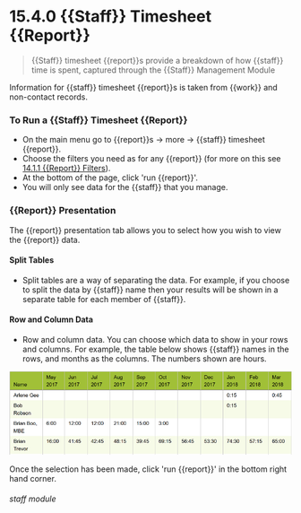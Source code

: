 # 15.4.0    {{Staff}} Timesheet {{Report}}

> {{Staff}} timesheet {{report}}s provide a breakdown of how {{staff}} time is spent, captured through the {{Staff}} Management Module



Information for {{staff}} timesheet {{report}}s is taken from {{work}} and non-contact records. 

### To Run a {{Staff}} Timesheet {{Report}}

- On the main menu go to {{report}}s -> more -> {{staff}} timesheet {{report}}. 
- Choose the filters you need as for any {{report}} (for more on this see [14.1.1 {{Report}} Filters](/help/index/p/14.1.1)).
- At the bottom of the page, click 'run {{report}}'.
- You will only see data for the {{staff}} that you manage.

### {{Report}} Presentation

The {{report}} presentation tab allows you to select how you wish to view the {{report}} data. 

#### Split Tables
- Split tables are a way of separating the data. For example, if you choose to split the data by {{staff}} name then your results will be shown in a separate table for each member of {{staff}}.

#### Row and Column Data
- Row and column data. You can choose which data to show in your rows and columns. For example, the table below shows {{staff}} names in the rows, and months as the columns. The numbers shown are hours. 

![{{Staff}} Management Module Results](14.4.0a.png)

Once the selection has been made, click 'run {{report}}' in the bottom right hand corner. 


###### staff module

